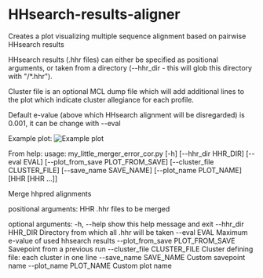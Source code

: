 # HHsearch-results-aligner
Creates a plot visualizing multiple sequence alignment based on pairwise HHsearch results

HHsearch results (.hhr files) can either be specified as positional arguments, or taken from a directory (--hhr_dir - this will glob this directory with "/\*.hhr").

Cluster file is an optional MCL dump file which will add additional lines to the plot which indicate cluster allegiance
for each profile.

Default e-value (above which HHsearch alignment will be disregarded) is 0.001, it can be change with --eval

Example plot:
![Example plot](relative/path/to/img.jpg?raw=true "Alignment with clustering info")


From help:
usage: my_little_merger_error_cor.py [-h] [--hhr_dir HHR_DIR] [--eval EVAL]
                                     [--plot_from_save PLOT_FROM_SAVE]
                                     [--cluster_file CLUSTER_FILE]
                                     [--save_name SAVE_NAME]
                                     [--plot_name PLOT_NAME]
                                     [HHR [HHR ...]]

Merge hhpred alignments

positional arguments:
  HHR                   .hhr files to be merged

optional arguments:
  -h, --help            show this help message and exit
  --hhr_dir HHR_DIR     Directory from which all .hhr will be taken
  --eval EVAL           Maximum e-value of used hhsearch results
  --plot_from_save PLOT_FROM_SAVE
                        Savepoint from a previous run
  --cluster_file CLUSTER_FILE
                        Cluster defining file: each cluster in one line
  --save_name SAVE_NAME
                        Custom savepoint name
  --plot_name PLOT_NAME
                        Custom plot name
